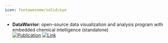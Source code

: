 ```yaml
---
icon: fontawesome/solid/eye
---
```


- **DataWarrior**: open-source data visualization and analysis program with embedded chemical intelligence (standalone)  
	[![Publication](https://img.shields.io/badge/Publication-Citations:1259-blue?style=for-the-badge&logo=bookstack)](https://doi.org/10.1021/ci500588j) [![Link](https://img.shields.io/badge/Link-online-brightgreen?style=for-the-badge&logo=cachet&logoColor=65FF8F)](http://www.openmolecules.org/datawarrior/download.html) 
